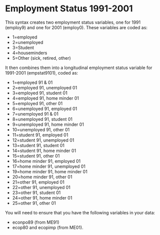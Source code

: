 # Employment Status 1991-2001
This syntax creates two employment status variables, one for 1991 (employ9) and one for 2001 (employ0). These variables are coded as:
- 1=employed
- 2=unemployed
- 3=Student
- 4=houseminders
- 5=Other (sick, retired, other)
	
It then combines them into a longitudinal employment status variable for 1991-2001 (empstat9101), coded as:
- 1=employed 91 & 01
- 2=employed 91, unemployed 01
- 3=employed 91, student 01
- 4=employed 91, home minder 01
- 5=employed 91, other 01
- 6=unemployed 91, employed 01
- 7=unemployed 91 & 01
- 8=unemployed 91, student 01
- 9=unemployed 91, home minder 01
- 10=unemployed 91, other 01
- 11=student 91, employed 01
- 12=student 91, unemployed 01
- 13=student 91, student 01
- 14=student 91, home minder 01
- 15=student 91, other 01
- 16=home minder 91, employed 01
- 17=home minder 91, unemployed 01
- 19=home minder 91, home minder 01
- 20=home minder 91, other 01
- 21=other 91, employed 01
- 22=other 91, unemployed 01
- 23=other 91, student 01
- 24=other 91, home minder 01
- 25=other 91, other 01 

You will need to ensure that you have the following variables in your data:
- econpo89 (from ME91)
- ecop80 and ecopimp (from ME01).
